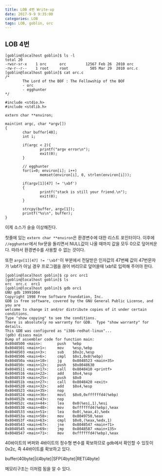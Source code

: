```yaml
---
title: LOB 4번 Write-up
date: 2017-9-9 9:35:00
categories: LOB
tags: LOB, goblin, orc
---
```


## LOB 4번

    [goblin@localhost goblin]$ ls -l
    total 20
    -rwsr-sr-x    1 orc      orc         12567 Feb 26  2010 orc
    -rw-r--r--    1 root     root          505 Mar 29  2010 orc.c
    [goblin@localhost goblin]$ cat orc.c
    /*
            The Lord of the BOF : The Fellowship of the BOF
            - orc
            - egghunter
    */
    
    #include <stdio.h>
    #include <stdlib.h>
    
    extern char **environ;
    
    main(int argc, char *argv[])
    {
            char buffer[40];
            int i;
    
            if(argc < 2){
                    printf("argv error\n");
                    exit(0);
            }
    
            // egghunter
            for(i=0; environ[i]; i++)
                    memset(environ[i], 0, strlen(environ[i]));
    
            if(argv[1][47] != '\xbf')
            {
                    printf("stack is still your friend.\n");
                    exit(0);
            }
    
            strcpy(buffer, argv[1]);
            printf("%s\n", buffer);
    }

이제 소스가 슬슬 이상해진다.

첫줄에 있는 `extern char **environ`은 환경변수에 대한 리스트 포인터이다. 
이후에 `//egghunter`에서 for문을 돌리면서 NULL값이 나올 때까지 값을 모두 0으로 덮어씌운다. 따라서 환경변수를 사용할 수 없는 것이다.

또한 `argv[1][47] != '\xbf'`이 부분에서 전달받은 인자값의 47번째 값이 47번문자가 \xbf가 아닐 경우 프로그램을 끊어 버리므로 덮어쓸때 \xbf로 입력해 주어야 한다.

    [goblin@localhost goblin]$ cp orc orc1
    [goblin@localhost goblin]$ ls
    orc  orc.c  orc1
    [goblin@localhost goblin]$ gdb orc1
    GNU gdb 19991004
    Copyright 1998 Free Software Foundation, Inc.
    GDB is free software, covered by the GNU General Public License, and you are
    welcome to change it and/or distribute copies of it under certain conditions.
    Type "show copying" to see the conditions.
    There is absolutely no warranty for GDB.  Type "show warranty" for details.
    This GDB was configured as "i386-redhat-linux"...
    (gdb) disass main
    Dump of assembler code for function main:
    0x8048500 <main>:       push   %ebp
    0x8048501 <main+1>:     mov    %esp,%ebp
    0x8048503 <main+3>:     sub    $0x2c,%esp
    0x8048506 <main+6>:     cmpl   $0x1,0x8(%ebp)
    0x804850a <main+10>:    jg     0x8048523 <main+35>
    0x804850c <main+12>:    push   $0x8048630
    0x8048511 <main+17>:    call   0x8048410 <printf>
    0x8048516 <main+22>:    add    $0x4,%esp
    0x8048519 <main+25>:    push   $0x0
    0x804851b <main+27>:    call   0x8048420 <exit>
    0x8048520 <main+32>:    add    $0x4,%esp
    0x8048523 <main+35>:    nop
    0x8048524 <main+36>:    movl   $0x0,0xffffffd4(%ebp)
    0x804852b <main+43>:    nop
    0x804852c <main+44>:    lea    0x0(%esi,1),%esi
    0x8048530 <main+48>:    mov    0xffffffd4(%ebp),%eax
    0x8048533 <main+51>:    lea    0x0(,%eax,4),%edx
    0x804853a <main+58>:    mov    0x8049750,%eax
    0x804853f <main+63>:    cmpl   $0x0,(%eax,%edx,1)
    0x8048543 <main+67>:    jne    0x8048547 <main+71>
    0x8048545 <main+69>:    jmp    0x8048587 <main+135>
    0x8048547 <main+71>:    mov    0xffffffd4(%ebp),%eax

40바이트의 버퍼와 4바이트의 정수형 변수를 확보하므로 gdb에서 확인할 수 있듯이 0x2c, 즉 44바이트를 확보하고 있다.

buffer(40byte)|i(4byte)|SFP(4byte)|RET(4byte)

메모리구조는 이처럼 됨을 알 수 있다.
